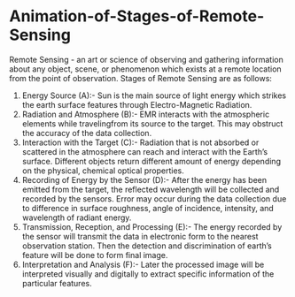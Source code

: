 # Animation-of-Stages-of-Remote-Sensing
Remote Sensing - an art or science of observing and gathering information about any object, scene, or phenomenon which exists at a remote location from the point of observation.
Stages of Remote Sensing are as follows:
1. Energy Source (A):- Sun is the main source of light energy which strikes the earth surface features through Electro-Magnetic Radiation.
2. Radiation and Atmosphere (B):- EMR interacts with the atmospheric elements while travelingfrom its source to the target. This may obstruct the accuracy of the data collection.
3. Interaction with the Target (C):- Radiation that is not absorbed or scattered in the atmosphere can reach and interact with the Earth’s surface. Different objects return different amount of energy depending on the physical, chemical optical properties.
4. Recording of Energy by the Sensor (D):- After the energy has been emitted from the target, the reflected wavelength will be collected and recorded by the sensors. Error may occur during the data collection due to difference in surface roughness, angle of incidence, intensity, and wavelength of radiant energy.
5. Transmission, Reception, and Processing (E):- The energy recorded by the sensor will transmit the data in electronic form to the nearest observation station. Then the detection and discrimination of earth’s feature will be done to form final image.
6. Interpretation and Analysis (F):- Later the processed image will be interpreted visually and digitally to extract specific information of the particular features.
